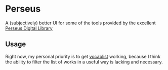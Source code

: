 # Perseus

A (subjectively) better UI for some of the tools provided by the excellent [Perseus Digital Library][perseus]

## Usage

Right now, my personal priority is to get [vocablist][vocablist] working,
because I think the ability to filter the list of works in a useful way is
lacking and necessary. 

[perseus]: http://www.perseus.tufts.edu/ "Perseus Digital Library"
[vocablist]: http://www.perseus.tufts.edu/hopper/vocablist "vocablist"
